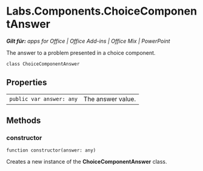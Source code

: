 
# Labs.Components.ChoiceComponentAnswer

 _**Gilt für:** apps for Office | Office Add-ins | Office Mix | PowerPoint_

The answer to a problem presented in a choice component.

```
class ChoiceComponentAnswer
```


## Properties


|||
|:-----|:-----|
| `public var answer: any`|The answer value.|

## Methods




### constructor

 `function constructor(answer: any)`

Creates a new instance of the  **ChoiceComponentAnswer** class.

